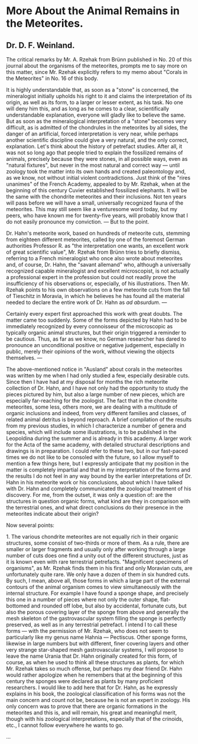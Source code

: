 # More About the Animal Remains in the Meteorites.

## Dr. D. F. Weinland.

The critical remarks by Mr. A. Rzehak from Brünn published in No. 20 of this journal about the organisms of the meteorites, prompts me to say more on this matter, since Mr. Rzehak explicitly refers to my memo about "Corals in the Meteorites" in No. 16 of this body.

It is highly understandable that, as soon as a "stone" is concerned, the mineralogist initially upholds his right to it and claims the interpretation of its origin, as well as its form, to a larger or lesser extent, as his task. No one will deny him this, and as long as he comes to a clear, scientifically understandable explanation, everyone will gladly like to believe the same. But as soon as the mineralogical interpretation of a "stone" becomes very difficult, as is admitted of the chondrules in the meteorites by all sides, the danger of an artificial, forced interpretation is very near, while perhaps another scientific discipline could give a very natural, and the only correct, explanation. Let's think about the history of petrefact studies. After all, it was not so long ago that people tried to explain the fossilized remains of animals, precisely because they were stones, in all possible ways, even as "natural fixtures", but never in the most natural and correct way — until zoology took the matter into its own hands and created paleontology and, as we know, not without initial violent contradictions. Just think of the "rires unanimes" of the French Academy, appealed to by Mr. Rzehak, when at the beginning of this century Cuvier established fossilized elephants. It will be the same with the chondrite meteorites and their inclusions. Not ten years will pass before we will have a small, universally recognized fauna of the meteorites. This may still seem like a venturesome word today, but my peers, who have known me for twenty-five years, will probably know that I do not easily pronounce my conviction. — But to the point.

Dr. Hahn's meteorite work, based on hundreds of meteorite cuts, stemming from eighteen different meteorites, called by one of the foremost German authorities Professor R. as "the interpretation one wants, an excellent work of great scientific value", Mr. Rzehak from Brünn tries to briefly dismiss, referring to a French mineralogist who once also wrote about meteorites and, of course, Dr. Hahn, the "savant allemand" who, although a universally recognized capable mineralogist and excellent microscopist, is not actually a professional expert in the profession but could not readily prove the insufficiency of his observations or, especially, of his illustrations. Then Mr. Rzehak points to his own observations on a few meteorite cuts from the fall of Tieschitz in Moravia, in which he believes he has found all the material needed to declare the entire work of Dr. Hahn as _ad absurdum_. —

Certainly every expert first approached this work with great doubts. The matter came too suddenly. Some of the forms depicted by Hahn had to be immediately recognized by every connoisseur of the microscopic as typically organic animal structures, but their origin triggered a reminder to be cautious. Thus, as far as we know, no German researcher has dared to pronounce an unconditional positive or negative judgement, especially in public, merely their opinions of the work, without viewing the objects themselves. —

The above-mentioned notice in "Ausland" about corals in the meteorites was written by me when I had only studied a few, especially desirable cuts. Since then I have had at my disposal for months the rich meteorite collection of Dr. Hahn, and I have not only had the opportunity to study the pieces pictured by him, but also a large number of new pieces, which are especially far-reaching for the zoologist. The fact that in the chondrite meteorites, some less, others more, we are dealing with a multitude of organic inclusions and indeed, from very different families and classes, of related animal detritus is beyond reproach. A brief compilation of the results from my previous studies, in which I characterize a number of genera and species, which will include some illustrations, is to be published in the Leopoldina during the summer and is already in this academy. A larger work for the Acta of the same academy, with detailed structural descriptions and drawings is in preparation. I could refer to these two, but in our fast-paced times we do not like to be consoled with the future, so I allow myself to mention a few things here, but I expressly anticipate that my position in the matter is completely impartial and that in my interpretation of the forms and the results I do not feel in any way bound by the earlier interpretations of Dr. Hahn in his meteorite work or his conclusions, about which I have talked with Dr. Hahn and completely communicated the zoological treatment of his discovery. For me, from the outset, it was only a question of: are the structures in question organic forms, what kind are they in comparison with the terrestrial ones, and what direct conclusions do their presence in the meteorites indicate about their origin?

Now several points:

1\. The various chondrite meteorites are not equally rich in their organic structures, some consist of two-thirds or more of them. As a rule, there are smaller or larger fragments and usually only after working through a large number of cuts does one find a unity out of the different structures, just as it is known even with rare terrestrial petrefacts. "Magnificent specimens of organisms", as Mr. Rzehak finds them in his first and only Moravian cuts, are unfortunately quite rare. We only have a dozen of them in six hundred cuts. By such, I mean, above all, those forms in which a large part of the external contours of the animal organism comes to view simultaneously with the internal structure. For example I have found a sponge shape, and precisely this one in a number of pieces where not only the outer shape, flat-bottomed and rounded off lobe, but also by accidental, fortunate cuts, but also the porous covering layer of the sponge from above and generally the mesh skeleton of the gastrovascular system filling the sponge is perfectly preserved, as well as in any terrestrial petrefact. I intend I to call these forms — with the permission of Mr. Rzehak, who does not seem to particularly like my genus name Hahnia — Pectiscus. Other sponge forms, likewise in large numbers but with different, finer covering layers and other very strange star-shaped mesh gastrovascular systems, I will propose to leave the name Urania that Dr. Hahn originally created for this form, of course, as when he used to think all these structures as plants, for which Mr. Rzehak takes so much offense, but perhaps my dear friend Dr. Hahn would rather apologize when he remembers that at the beginning of this century the sponges were declared as plants by many proficient researchers. I would like to add here that for Dr. Hahn, as he expressly explains in his book, the zoological classification of his forms was not the main concern and count not be, because he is not an expert in zoology. His only concern was to prove that there are organic formations in the meteorites and this is, and will remain, his great and meaningful merit, though with his zoological interpretations, especially that of the crinoids, etc., I cannot follow everywhere he wants to go.

...
